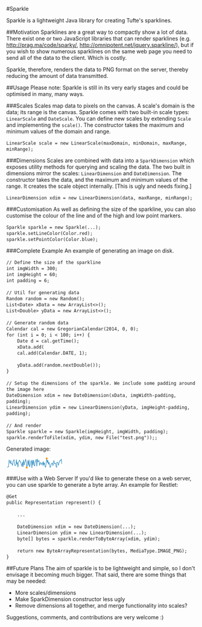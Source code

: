 #Sparkle

Sparkle is a lightweight Java library for creating Tufte's sparklines. 

##Motivation
Sparklines are a great way to compactly show a lot of data. There exist one or two JavaScript libraries that can render sparklines (e.g. http://prag.ma/code/sparky/, http://omnipotent.net/jquery.sparkline/), but if you wish to show numerous sparklines on the same web page you need to send all of the data to the client. Which is costly.

Sparkle, therefore, renders the data to PNG format on the server, thereby reducing the amount of data transmitted. 


##Usage
Please note: Sparkle is still in its very early stages and could be optimised in many, many ways.


###Scales
Scales map data to pixels on the canvas. A scale's domain is the data; its range is the canvas. Sparkle comes with two built-in scale types: ```LinearScale``` and ```DateScale```. You can define new scales by extending ```Scale``` and implementing the ```scale()```. The constructor takes the maximum and minimum values of the domain and range. 

```
LinearScale scale = new LinearScale(maxDomain, minDomain, maxRange, minRange);
``` 

###Dimensions
Scales are combined with data into a ```SparkDimension``` which exposes utility methods for querying and scaling the data. The two built in dimensions mirror the scales: ```LinearDimension``` and ```DateDimension```.  The constructor takes the data, and the maximum and minimum values of the range. It creates the scale object internally. [This is ugly and needs fixing.]

```
LinearDimension xdim = new LinearDimension(data, maxRange, minRange);
```

###Customisation
As well as defining the size of the sparkline, you can also customise the colour of the line and of the high and low point markers.

```
Sparkle sparkle = new Sparkle(...);
sparkle.setLineColor(Color.red);
sparkle.setPointColor(Color.blue);
```


###Complete Example
An example of generating an image on disk.

```
// Define the size of the sparkline
int imgWidth = 300;
int imgHeight = 60;
int padding = 6;

// Util for generating data
Random random = new Random();
List<Date> xData = new ArrayList<>();
List<Double> yData = new ArrayList<>();

// Generate random data
Calendar cal = new GregorianCalendar(2014, 0, 0);
for (int i = 0; i < 100; i++) {
	Date d = cal.getTime();
	xData.add(
	cal.add(Calendar.DATE, 1);
   	
	yData.add(random.nextDouble());
}

// Setup the dimensions of the sparkle. We include some padding around the image here
DateDimension xdim = new DateDimension(xData, imgWidth-padding, padding);
LinearDimension ydim = new LinearDimension(yData, imgHeight-padding, padding);
	    
// And render
Sparkle sparkle = new Sparkle(imgHeight, imgWidth, padding);
sparkle.renderToFile(xdim, ydim, new File("test.png"));;
```

Generated image: 

<img src="https://github.com/jrwilliams/sparkle/blob/master/test.png" alt="example sparline" style="width:150px;height:30px">

###Use with a Web Server
If you'd like to generate these on a web server, you can use sparkle to generate a byte array. An example for Restlet:

```
@Get
public Representation represent() {
	
	...
	
	DateDimension xdim = new DateDimension(...);
	LinearDimension ydim = new LinearDimension(...);
	byte[] bytes = sparkle.renderToByteArray(xdim, ydim);
			
	return new ByteArrayRepresentation(bytes, MediaType.IMAGE_PNG);
}

```

##Future Plans
The aim of sparkle is to be lightweight and simple, so I don't envisage it becoming much bigger. That said, there are some things that may be needed:

* More scales/dimensions
* Make SparkDimension constructor less ugly
* Remove dimensions all together, and merge functionality into scales?

Suggestions, comments, and contributions are very welcome :)

